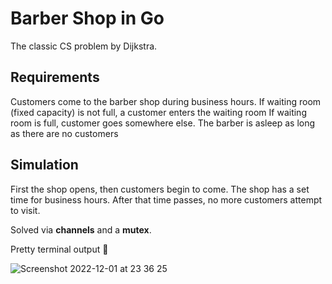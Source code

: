 # Barber Shop in Go

The classic CS problem by Dijkstra.

## Requirements 

Customers come to the barber shop during business hours.
If waiting room (fixed capacity) is not full, a customer enters the waiting room
If waiting room is full, customer goes somewhere else.
The barber is asleep as long as there are no customers

## Simulation

First the shop opens, then customers begin to come.
The shop has a set time for business hours. After that time passes, no more customers attempt to visit.

Solved via **channels** and a **mutex**.

Pretty terminal output 🤩

![Screenshot 2022-12-01 at 23 36 25](https://user-images.githubusercontent.com/32189942/205164878-1a4ed80d-1fdd-493a-8600-7cb4ea154304.png)
